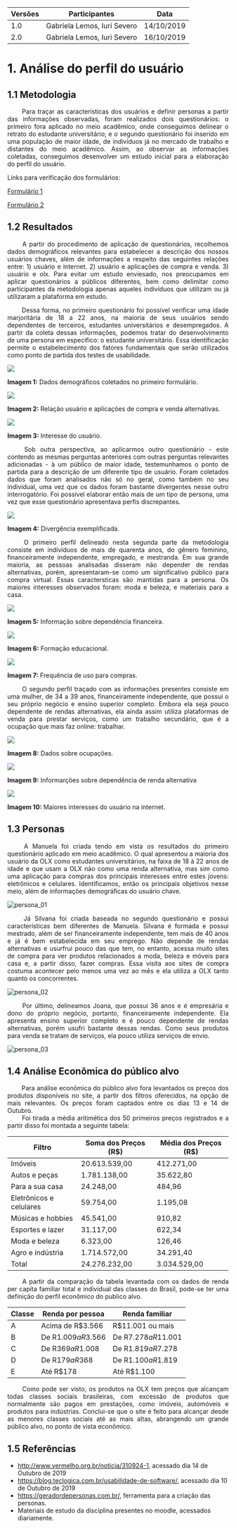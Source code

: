 |  Versões | Participantes | Data  |
| ------------ | ------------ | ------------ |
|  1.0 |  Gabriela Lemos, Iuri Severo | 14/10/2019 |
|  2.0 |  Gabriela Lemos, Iuri Severo | 16/10/2019 |

# 1. Análise do perfil do usuário
## 1.1 Metodologia
<p align="justify">
&emsp;&emsp;
Para traçar as características dos usuários e definir personas a partir das informações observadas, foram realizados dois questionários: o primeiro fora aplicado no meio acadêmico, onde conseguimos delinear o retrato do estudante universitário; e o segundo questionário foi inserido em uma população de maior idade, de indivíduos já no mercado de trabalho e distantes do meio acadêmico. Assim, ao observar as informações coletadas, conseguimos desenvolver um estudo inicial para a elaboração do perfil do usuário.</p>

Links para verificação dos formulários:

[Formulário 1](http://https://docs.google.com/forms/d/e/1FAIpQLSeXrNvwuvj9fYDp0A9J1inoLqmJe6lPuQ-UN2VFewIJcYOlsg/viewform?vc=0&c=0&w=1 "Formulário 1")

[Formulário 2](http://https://docs.google.com/forms/d/e/1FAIpQLSdlgtuOvdVGeuUO6RyFD6BPWboIl8ctL_d__UswV8U8zV4_TQ/viewform?vc=0&c=0&w=1 "Formulário 2")

## 1.2 Resultados
<p align="justify">
&emsp;&emsp;
A partir do procedimento de aplicação de questionários, recolhemos dados demográficos relevantes para estabelecer a descrição dos nossos usuários chaves, além de informações a respeito das seguintes relações entre: 1) usuário e internet. 
2) usuário e aplicações de compra e venda. 3) usuário e olx. Para evitar um estudo enviesado, nos preocupamos em aplicar questionários a públicos diferentes, bem como delimitar como participantes da metodologia apenas aqueles indivíduos que utilizam ou já utilizaram a plataforma em estudo.</p>
<p align="justify">
&emsp;&emsp;
Dessa forma, no primeiro questionário foi possível verificar uma idade marjoritária de 18 a 22 anos, na maioria de seus usuários sendo dependentes de terceiros, estudantes universitários e desempregados. A partir da coleta dessas informações, podemos tratar do desenvolvimento de uma persona em específico: o estudante universitário. Essa identificação permite o estabelecimento dos fatores fundamentais que serão utilizados como ponto de partida dos testes de usabilidade.</p>

![](https://raw.githubusercontent.com/Interacao-Humano-Computador/2019.2-OLX/master/img/perfil_de_usuario/v1/questionario_v1/demogr%C3%A1fico_01.png) 

**Imagem 1:** Dados demográficos coletados no primeiro formulário.

![](https://raw.githubusercontent.com/Interacao-Humano-Computador/2019.2-OLX/master/img/perfil_de_usuario/v1/questionario_v1/aplicacao_01.png)

**Imagem 2:** Relação usuário e aplicações de compra e venda alternativas.

![](https://raw.githubusercontent.com/Interacao-Humano-Computador/2019.2-OLX/master/img/perfil_de_usuario/v1/questionario_v1/aplicao_02.png)

**Imagem 3:** Interesse do usuário.

<p align="justify">
&emsp;&emsp;
Sob outra perspectiva, ao aplicarmos outro questionário - este contendo as mesmas perguntas anteriores com outras perguntas relevantes adicionadas - à um público de maior idade, testemunhamos o ponto de partida para a descrição de um diferente tipo de usuário. Foram coletados dados que foram analisados não só no geral, como também no seu individual, uma vez que os dados foram bastante divergentes nesse outro interrogatório. Foi possível elaborar então mais de um tipo de persona, uma vez que esse questionário apresentava perfis discrepantes.
</p>

![](https://raw.githubusercontent.com/Interacao-Humano-Computador/2019.2-OLX/master/img/perfil_de_usuario/v2/questionario2_v2/form2_idade.png)

**Imagem 4:** Divergência exemplificada.

<p align="justify">
&emsp;&emsp;
O primeiro perfil delineado nesta segunda parte da metodologia consiste em indivíduos de mais de quarenta anos, do gênero feminino, financeiramente independente, empregado, e mestranda. Em sua grande maioria, as pessoas analisadas disseram não depender de rendas alternativas, porém, apresentaram-se como um significativo público para compra virtual. Essas caractersticas são mantidas para a persona. Os maiores interesses observados foram: moda e beleza, e materiais para a casa.
</p>

![](https://raw.githubusercontent.com/Interacao-Humano-Computador/2019.2-OLX/master/img/perfil_de_usuario/v2/questionario2_v2/form2_dependencia_financeira.png)

**Imagem 5:** Informação sobre dependência financeira.

![](https://raw.githubusercontent.com/Interacao-Humano-Computador/2019.2-OLX/master/img/perfil_de_usuario/v2/questionario2_v2/form2_formacao.png)

**Imagem 6:** Formação educacional.

![](https://raw.githubusercontent.com/Interacao-Humano-Computador/2019.2-OLX/master/img/perfil_de_usuario/v2/questionario2_v2/form2_uso_app_compra.png)

**Imagem 7:** Frequência de uso para compras.

<p align="justify">
&emsp;&emsp;
O segundo perfil traçado com as informações presentes consiste em uma mulher, de 34 a 39 anos, financeiramente independente, que possui o seu próprio negócio e ensino superior completo. Embora ela seja pouco dependente de rendas alternativas, ela ainda assim utiliza plataformas de venda para prestar serviços, como um trabalho secundário, que é a ocupação que mais faz online: trabalhar.</p>

![](https://raw.githubusercontent.com/Interacao-Humano-Computador/2019.2-OLX/master/img/perfil_de_usuario/v2/questionario2_v2/form2_ocupacoes.png)

**Imagem 8:** Dados sobre ocupações.

![](https://raw.githubusercontent.com/Interacao-Humano-Computador/2019.2-OLX/master/img/perfil_de_usuario/v2/questionario2_v2/form2_dependencia_renda_alternativa.png)

**Imagem 9:** Informarções sobre dependência de renda alternativa

![](https://raw.githubusercontent.com/Interacao-Humano-Computador/2019.2-OLX/master/img/perfil_de_usuario/v2/questionario2_v2/form2_faz_online.png)

**Imagem 10:** Maiores interesses do usuário na internet.

## 1.3 Personas

<p align="justify">
&emsp;&emsp;
A Manuela foi criada tendo em vista os resultados do primeiro questionário aplicado em meio acadêmico. O qual apresentou a maioria dos usuário da OLX como estudantes universitários, na faixa de 18 à 22 anos de idade e que usam a OLX não como uma renda alternativa, mas sim como uma aplicação para compras dos principais interesses entre estes jovens: eletrônicos e celulares. Identificamos, então os principais objetivos nesse meio, além de informações demográficas do usuário chave.
</p>

![persona_01](https://raw.githubusercontent.com/Interacao-Humano-Computador/2019.2-OLX/master/img/perfil_de_usuario/v1/persona_v1/persona_01.png)


<p align="justify">
&emsp;&emsp;
Já Silvana foi criada baseada no segundo questionário e possui características bem diferentes de Manuela. Silvana é formada e possui mestrado, além de ser financeiramente independente, tem mais de 40 anos e já é bem estabelecida em seu emprego. Não depende de rendas alternativas e usurfrui pouco das que tem, no entanto, acessa muito sites de compra para ver produtos relacionados a moda, beleza e móveis para casa e, a partir disso, fazer compras. Essa visita aos sites de compra costuma acontecer pelo menos uma vez ao mês e ela utiliza a OLX tanto quanto os concorrentes.
</p>

![persona_02](https://github.com/Interacao-Humano-Computador/2019.2-OLX/blob/master/img/perfil_de_usuario/v2/personas_v2/persona_02_silvana.png)

<p align="justify">
&emsp;&emsp;
Por último, delineamos Joana, que possui 36 anos e é empresária e dono do próprio
negócio, portanto, financeiramente independente. Ela apresenta ensino superior
completo e é pouco dependente de rendas alternativas, porém usufri bastante dessas rendas.
Como seus produtos para venda se tratam de serviços, ela pouco utiliza serviços de envio.
</p>

![persona_03](https://raw.githubusercontent.com/Interacao-Humano-Computador/2019.2-OLX/master/img/perfil_de_usuario/v2/personas_v2/persona_03_joana.png)

## 1.4 Análise Econômica do público alvo

<p align="justify"> 
&emsp;&emsp;
Para análise econômica do público alvo fora levantados os preços dos produtos disponíveis no site, a partir dos filtros oferecidos, na opção de mais relevantes. Os preços foram captados entre os dias 13 e 14 de Outubro.
<br>
&emsp;&emsp;
Foi tirada a média aritimética dos 50 primeiros preços registrados e a partir disso foi montada a seguinte tabela:
</p>

| Filtro | Soma dos Preços (R$) | Média dos Preços (R$) |
| ---- | ---- | ---- |
| Imóveis | 20.613.539,00 | 412.271,00 |
| Autos e peças | 1.781.138,00 | 35.622,80 |
| Para a sua casa | 24.248,00 | 484,96 |
| Eletrônicos e celulares | 59.754,00 | 1.195,08 |
| Músicas e hobbies | 45.541,00 | 910,82 |
| Esportes e lazer | 31.117,00 | 622,34 |
| Moda e beleza | 6.323,00 | 126,46 |
| Agro e indústria | 1.714.572,00 | 34.291,40 |
| Total | 24.276.232,00 | 3.034.529,00 |

<p align="justify"> &emsp;&emsp;
A partir da comparação da tabela levantada com os dados de renda per capita familiar total e individual das classes do Brasil, pode-se ter uma definição do perfil econômico do publico alvo.
</p>

| Classe | Renda por pessoa | Renda familiar |
| --- | --- | --- |
| A | Acima de R$3.566 | R$11.001 ou mais |
| B | De R$1.009 a R$3.566 | De R$7.278 a R$11.001 |
| C | De R$369 a R$1.008 | De R$1.819 a R$7.278 |
| D | De R$179 a R$368 | De R$1.100 a R$1.819 |
| E | Até R$178 | Até R$1.100 |

<p align="justify"> &emsp;&emsp;
Como pode ser visto, os produtos na OLX tem preços que alcançam todas classes sociais brasileiras, com excessão de produtos que normalmente são pagos em prestações, como imóveis, automóveis e produtos para indústrias. Conclui-se que o site é feito para alcançar desde as menores classes sociais até as mais altas, abrangendo um grande público alvo, no ponto de vista econômico.
</p>

## 1.5 Referências
* http://www.vermelho.org.br/noticia/310924-1, acessado dia 14 de Outubro de 2019
* https://blog.teclogica.com.br/usabilidade-de-software/, acessado dia 10 de Outubro de 2019
* https://geradordepersonas.com.br/, ferramenta para a criação das personas.
* Materiais de estudo da disciplina presentes no moodle, acessados diariamente.
